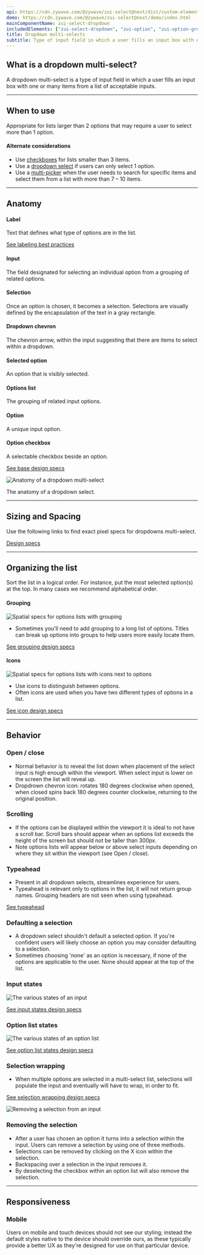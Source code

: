 ```yaml
---
api: https://cdn.zywave.com/@zywave/zui-select@next/dist/custom-elements.json
demo: https://cdn.zywave.com/@zywave/zui-select@next/demo/index.html
mainComponentName: zui-select-dropdown
includedElements: ["zui-select-dropdown", "zui-option", "zui-option-group"]
title: Dropdown multi-selects
subtitle: Type of input field in which a user fills an input box with one or many items from a list of acceptable inputs.
---
```


## What is a dropdown multi-select?

A dropdown multi-select is a type of input field in which a user fills an input box with one or many items from a list of acceptable inputs.

---

## When to use

Appropriate for lists larger than 2 options that may require a user to select more than 1 option.

#### Alternate considerations

- Use [checkboxes](components/checkboxes) for lists smaller than 3 items.
- Use a [dropdown select](components/dropdown-select) if users can only select 1 option.
- Use a [multi-picker](components/pickers) when the user needs to search for specific items and select them from a list with more than 7 – 10 items.

---

## Anatomy

<Grid>

<GridCol col="span-4">

#### Label

Text that defines what type of options are in the list.

[See labeling best practices](/patterns/forms-layout)

#### Input

The field designated for selecting an individual option from a grouping of related options.

#### Selection

Once an option is chosen, it becomes a selection. Selections are visually defined by the encapsulation of the text in a gray rectangle.

#### Dropdown chevron

The chevron arrow, within the input suggesting that there are items to select within a dropdown.

#### Selected option

An option that is visibly selected.

#### Options list

The grouping of related input options.

#### Option

A unique input option.

#### Option checkbox

A selectable checkbox beside an option.

[See base design specs](https://xd.adobe.com/view/92759d6f-effe-410f-b096-7076edaecf0b-c726/grid)

</GridCol>

<GridCol col="span-8">

![Anatomy of a dropdown multi-select](images/components/dropdown-multi-select/multi_select_label.svg)

The anatomy of a dropdown select.

</GridCol>

</Grid>

---

## Sizing and Spacing

Use the following links to find exact pixel specs for dropdowns multi-select.

[Design specs](https://xd.adobe.com/view/92759d6f-effe-410f-b096-7076edaecf0b-c726/grid)

---

## Organizing the list

Sort the list in a logical order. For instance, put the most selected option(s) at the top. In many cases we recommend alphabetical order.

<Grid>

<GridCol col="span-6">

#### Grouping

![Spatial specs for options lists with grouping](images/components/dropdown-multi-select/multiselect_grouping_specs.svg)

- Sometimes you'll need to add grouping to a long list of options. Titles can break up options into groups to help users more easily locate them.

[See grouping design specs](https://xd.adobe.com/view/92759d6f-effe-410f-b096-7076edaecf0b-c726/screen/c12aa28c-727d-406a-bd44-5bcec364f935/)

</GridCol>

<GridCol col="span-6">

#### Icons

![Spatial specs for options lists with icons next to options](images/components/dropdown-multi-select/multiselect_icon_specs.svg)

- Use icons to distinguish between options.
- Often icons are used when you have two different types of options in a list.

[See icon design specs](https://xd.adobe.com/view/92759d6f-effe-410f-b096-7076edaecf0b-c726/screen/ccefcc03-0603-4624-94b5-8f40c1f6969a/)

</GridCol>

</Grid>

---

## Behavior

<Grid>

<GridCol col="span-6">

### Open / close

- Normal behavior is to reveal the list down when placement of the select input is high enough within the viewport. When select input is lower on the screen the list will reveal up.
- Dropdrown chevron icon: rotates 180 degrees clockwise when opened, when closed spins back 180 degrees counter clockwise, returning to the original position.

</GridCol>

<GridCol col="span-6">

### Scrolling

- If the options can be displayed within the viewport it is ideal to not have a scroll bar. Scroll bars should appear when an options list exceeds the height of the screen but should not be taller than 300px.
- Note options lists will appear below or above select inputs depending on where they sit within the viewport (see Open / close).

</GridCol>

<GridCol col="span-6">

### Typeahead

- Present in all dropdown selects, streamlines experience for users.
- Typeahead is relevant only to options in the list, it will not return group names. Grouping headers are not seen when using typeahead.

[See typeahead](#components/typeahead)

</GridCol>

<GridCol col="span-6">

### Defaulting a selection

- A dropdown select shouldn't default a selected option. If you're confident users will likely choose an option you may consider defaulting to a selection.
- Sometimes choosing 'none' as an option is necessary, if none of the options are applicable to the user. None should appear at the top of the list.

</GridCol>

<GridCol col="span-6">

### Input states

![The various states of an input](images/components/dropdown-multi-select/multiselect_states.svg)

[See input states design specs](https://xd.adobe.com/view/92759d6f-effe-410f-b096-7076edaecf0b-c726/screen/7b6c4ddd-55fa-4521-8598-7e5b280b5aec/)

</GridCol>

<GridCol col="span-6">

### Option list states

![The various states of an option list](images/components/dropdown-multi-select/multiselect_list_states.svg)

[See option list states design specs](https://xd.adobe.com/view/92759d6f-effe-410f-b096-7076edaecf0b-c726/screen/c6b9b274-0fab-4b09-895a-28d141fe96ca/)

</GridCol>

<GridCol col="span-6">

### Selection wrapping

- When multiple options are selected in a multi-select list, selections will populate the input and eventually will have to wrap, in order to fit.

[See selection wrapping design specs](https://xd.adobe.com/view/92759d6f-effe-410f-b096-7076edaecf0b-c726/screen/38048d13-2726-4db4-84aa-54048de9c1f1/)

</GridCol>

<GridCol col="span-6">

![Removing a selection from an input](images/components/dropdown-multi-select/tag_specs.svg)

</GridCol>

</Grid>

### Removing the selection

- After a user has chosen an option it turns into a selection within the input. Users can remove a selection by using one of three methods.
- Selections can be removed by clicking on the X icon within the selection.
- Backspacing over a selection in the input removes it.
- By deselecting the checkbox within an option list will also remove the selection.

---

## Responsiveness

### Mobile

Users on mobile and touch devices should not see our styling; instead the default styles native to the device should override ours, as these typically provide a better UX as they're designed for use on that particular device.
